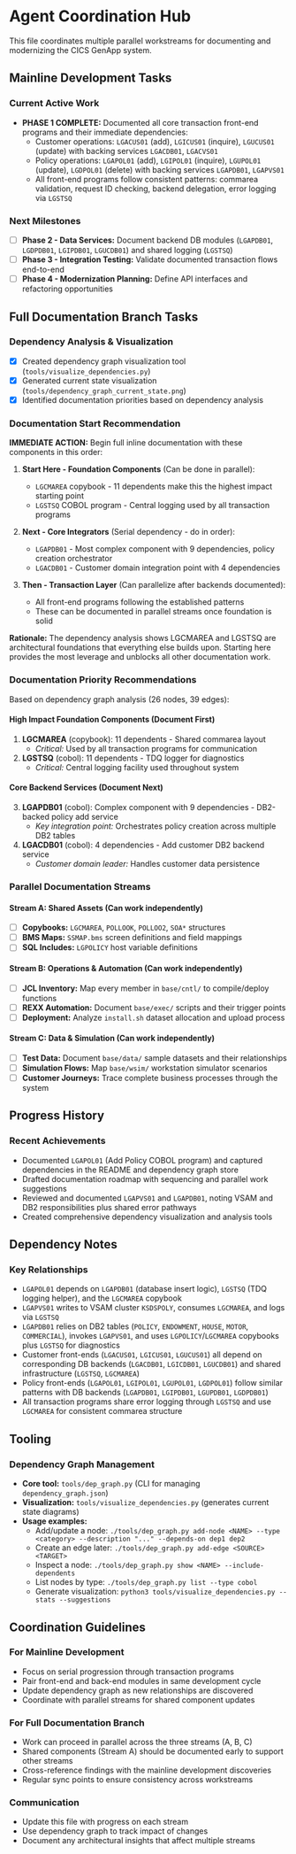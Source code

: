 # Agent Coordination Hub

This file coordinates multiple parallel workstreams for documenting and modernizing the CICS GenApp system.

## Mainline Development Tasks

### Current Active Work
- **PHASE 1 COMPLETE:** Documented all core transaction front-end programs and their immediate dependencies:
  - Customer operations: `LGACUS01` (add), `LGICUS01` (inquire), `LGUCUS01` (update) with backing services `LGACDB01`, `LGACVS01`
  - Policy operations: `LGAPOL01` (add), `LGIPOL01` (inquire), `LGUPOL01` (update), `LGDPOL01` (delete) with backing services `LGAPDB01`, `LGAPVS01`
  - All front-end programs follow consistent patterns: commarea validation, request ID checking, backend delegation, error logging via `LGSTSQ`

### Next Milestones
- [ ] **Phase 2 - Data Services:** Document backend DB modules (`LGAPDB01`, `LGDPDB01`, `LGIPDB01`, `LGUCDB01`) and shared logging (`LGSTSQ`)
- [ ] **Phase 3 - Integration Testing:** Validate documented transaction flows end-to-end
- [ ] **Phase 4 - Modernization Planning:** Define API interfaces and refactoring opportunities

## Full Documentation Branch Tasks

### Dependency Analysis & Visualization
- [x] Created dependency graph visualization tool (`tools/visualize_dependencies.py`)
- [x] Generated current state visualization (`tools/dependency_graph_current_state.png`)
- [x] Identified documentation priorities based on dependency analysis

### Documentation Start Recommendation

**IMMEDIATE ACTION:** Begin full inline documentation with these components in this order:

1. **Start Here - Foundation Components** (Can be done in parallel):
   - `LGCMAREA` copybook - 11 dependents make this the highest impact starting point
   - `LGSTSQ` COBOL program - Central logging used by all transaction programs

2. **Next - Core Integrators** (Serial dependency - do in order):
   - `LGAPDB01` - Most complex component with 9 dependencies, policy creation orchestrator
   - `LGACDB01` - Customer domain integration point with 4 dependencies

3. **Then - Transaction Layer** (Can parallelize after backends documented):
   - All front-end programs following the established patterns
   - These can be documented in parallel streams once foundation is solid

**Rationale:** The dependency analysis shows LGCMAREA and LGSTSQ are architectural foundations that everything else builds upon. Starting here provides the most leverage and unblocks all other documentation work.

### Documentation Priority Recommendations

Based on dependency graph analysis (26 nodes, 39 edges):

#### High Impact Foundation Components (Document First)
1. **LGCMAREA** (copybook): 11 dependents - Shared commarea layout
   - *Critical:* Used by all transaction programs for communication
2. **LGSTSQ** (cobol): 11 dependents - TDQ logger for diagnostics  
   - *Critical:* Central logging facility used throughout system

#### Core Backend Services (Document Next)
3. **LGAPDB01** (cobol): Complex component with 9 dependencies - DB2-backed policy add service
   - *Key integration point:* Orchestrates policy creation across multiple DB2 tables
4. **LGACDB01** (cobol): 4 dependencies - Add customer DB2 backend service
   - *Customer domain leader:* Handles customer data persistence

### Parallel Documentation Streams

#### Stream A: Shared Assets (Can work independently)
- [ ] **Copybooks:** `LGCMAREA`, `POLLOOK`, `POLLOO2`, `SOA*` structures
- [ ] **BMS Maps:** `SSMAP.bms` screen definitions and field mappings
- [ ] **SQL Includes:** `LGPOLICY` host variable definitions

#### Stream B: Operations & Automation (Can work independently)
- [ ] **JCL Inventory:** Map every member in `base/cntl/` to compile/deploy functions
- [ ] **REXX Automation:** Document `base/exec/` scripts and their trigger points
- [ ] **Deployment:** Analyze `install.sh` dataset allocation and upload process

#### Stream C: Data & Simulation (Can work independently)
- [ ] **Test Data:** Document `base/data/` sample datasets and their relationships
- [ ] **Simulation Flows:** Map `base/wsim/` workstation simulator scenarios
- [ ] **Customer Journeys:** Trace complete business processes through the system

## Progress History

### Recent Achievements
- Documented `LGAPOL01` (Add Policy COBOL program) and captured dependencies in the README and dependency graph store
- Drafted documentation roadmap with sequencing and parallel work suggestions
- Reviewed and documented `LGAPVS01` and `LGAPDB01`, noting VSAM and DB2 responsibilities plus shared error pathways
- Created comprehensive dependency visualization and analysis tools

## Dependency Notes

### Key Relationships
- `LGAPOL01` depends on `LGAPDB01` (database insert logic), `LGSTSQ` (TDQ logging helper), and the `LGCMAREA` copybook
- `LGAPVS01` writes to VSAM cluster `KSDSPOLY`, consumes `LGCMAREA`, and logs via `LGSTSQ`
- `LGAPDB01` relies on DB2 tables (`POLICY`, `ENDOWMENT`, `HOUSE`, `MOTOR`, `COMMERCIAL`), invokes `LGAPVS01`, and uses `LGPOLICY`/`LGCMAREA` copybooks plus `LGSTSQ` for diagnostics
- Customer front-ends (`LGACUS01`, `LGICUS01`, `LGUCUS01`) all depend on corresponding DB backends (`LGACDB01`, `LGICDB01`, `LGUCDB01`) and shared infrastructure (`LGSTSQ`, `LGCMAREA`)
- Policy front-ends (`LGAPOL01`, `LGIPOL01`, `LGUPOL01`, `LGDPOL01`) follow similar patterns with DB backends (`LGAPDB01`, `LGIPDB01`, `LGUPDB01`, `LGDPDB01`)
- All transaction programs share error logging through `LGSTSQ` and use `LGCMAREA` for consistent commarea structure

## Tooling

### Dependency Graph Management
- **Core tool:** `tools/dep_graph.py` (CLI for managing `dependency_graph.json`)
- **Visualization:** `tools/visualize_dependencies.py` (generates current state diagrams)
- **Usage examples:**
  - Add/update a node: `./tools/dep_graph.py add-node <NAME> --type <category> --description "..." --depends-on dep1 dep2`
  - Create an edge later: `./tools/dep_graph.py add-edge <SOURCE> <TARGET>`
  - Inspect a node: `./tools/dep_graph.py show <NAME> --include-dependents`
  - List nodes by type: `./tools/dep_graph.py list --type cobol`
  - Generate visualization: `python3 tools/visualize_dependencies.py --stats --suggestions`

## Coordination Guidelines

### For Mainline Development
- Focus on serial progression through transaction programs
- Pair front-end and back-end modules in same development cycle
- Update dependency graph as new relationships are discovered
- Coordinate with parallel streams for shared component updates

### For Full Documentation Branch
- Work can proceed in parallel across the three streams (A, B, C)
- Shared components (Stream A) should be documented early to support other streams
- Cross-reference findings with the mainline development discoveries
- Regular sync points to ensure consistency across workstreams

### Communication
- Update this file with progress on each stream
- Use dependency graph to track impact of changes
- Document any architectural insights that affect multiple streams
